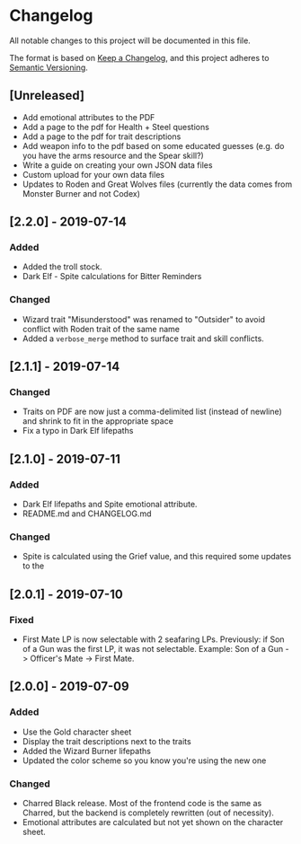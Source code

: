 # Changelog
All notable changes to this project will be documented in this file.

The format is based on [Keep a Changelog](changelog),
and this project adheres to [Semantic Versioning](semver).

## [Unreleased]
- Add emotional attributes to the PDF
- Add a page to the pdf for Health + Steel questions
- Add a page to the pdf for trait descriptions
- Add weapon info to the pdf based on some educated guesses (e.g. do you have the arms resource and the Spear skill?)
- Write a guide on creating your own JSON data files
- Custom upload for your own data files
- Updates to Roden and Great Wolves files (currently the data comes from Monster Burner and not Codex)

## [2.2.0] - 2019-07-14
### Added
- Added the troll stock.
- Dark Elf - Spite calculations for Bitter Reminders

### Changed
- Wizard trait "Misunderstood" was renamed to "Outsider" to avoid conflict with Roden trait of the same name
- Added a `verbose_merge` method to surface trait and skill conflicts.

## [2.1.1] - 2019-07-14
### Changed
- Traits on PDF are now just a comma-delimited list (instead of newline) and shrink to fit in the appropriate space
- Fix a typo in Dark Elf lifepaths

## [2.1.0] - 2019-07-11
### Added
- Dark Elf lifepaths and Spite emotional attribute.
- README.md and CHANGELOG.md

### Changed
- Spite is calculated using the Grief value, and this required some updates to the 

## [2.0.1] - 2019-07-10
### Fixed
- First Mate LP is now selectable with 2 seafaring LPs. Previously: if Son of a Gun was the first LP, it was not selectable. Example: Son of a Gun -> Officer's Mate -> First Mate.

## [2.0.0] - 2019-07-09
### Added
- Use the Gold character sheet
- Display the trait descriptions next to the traits
- Added the Wizard Burner lifepaths
- Updated the color scheme so you know you're using the new one

### Changed
- Charred Black release. Most of the frontend code is the same as Charred, but the backend is completely rewritten (out of necessity).
- Emotional attributes are calculated but not yet shown on the character sheet.


[changelog]: https://keepachangelog.com/en/1.0.0/
[semver]: https://semver.org/spec/v2.0.0.html